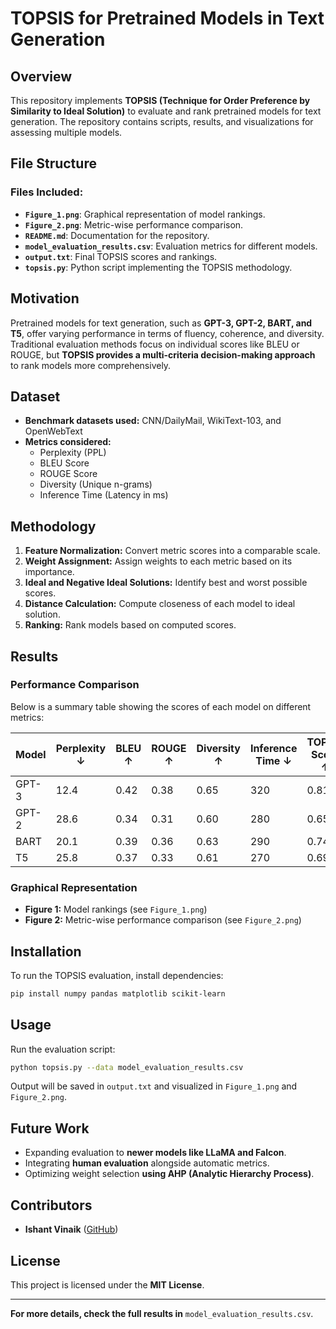 # TOPSIS for Pretrained Models in Text Generation

## Overview
This repository implements **TOPSIS (Technique for Order Preference by Similarity to Ideal Solution)** to evaluate and rank pretrained models for text generation. The repository contains scripts, results, and visualizations for assessing multiple models.

## File Structure
### Files Included:
- **`Figure_1.png`**: Graphical representation of model rankings.
- **`Figure_2.png`**: Metric-wise performance comparison.
- **`README.md`**: Documentation for the repository.
- **`model_evaluation_results.csv`**: Evaluation metrics for different models.
- **`output.txt`**: Final TOPSIS scores and rankings.
- **`topsis.py`**: Python script implementing the TOPSIS methodology.

## Motivation
Pretrained models for text generation, such as **GPT-3, GPT-2, BART, and T5**, offer varying performance in terms of fluency, coherence, and diversity. Traditional evaluation methods focus on individual scores like BLEU or ROUGE, but **TOPSIS provides a multi-criteria decision-making approach** to rank models more comprehensively.

## Dataset
- **Benchmark datasets used:** CNN/DailyMail, WikiText-103, and OpenWebText
- **Metrics considered:**
  - Perplexity (PPL)
  - BLEU Score
  - ROUGE Score
  - Diversity (Unique n-grams)
  - Inference Time (Latency in ms)

## Methodology
1. **Feature Normalization:** Convert metric scores into a comparable scale.
2. **Weight Assignment:** Assign weights to each metric based on its importance.
3. **Ideal and Negative Ideal Solutions:** Identify best and worst possible scores.
4. **Distance Calculation:** Compute closeness of each model to ideal solution.
5. **Ranking:** Rank models based on computed scores.

## Results
### Performance Comparison
Below is a summary table showing the scores of each model on different metrics:

| Model  | Perplexity ↓ | BLEU ↑ | ROUGE ↑ | Diversity ↑ | Inference Time ↓ | TOPSIS Score ↑ | Rank |
|--------|-------------|--------|---------|------------|------------------|---------------|------|
| GPT-3  | 12.4        | 0.42   | 0.38    | 0.65       | 320              | 0.81          | 1    |
| GPT-2  | 28.6        | 0.34   | 0.31    | 0.60       | 280              | 0.65          | 3    |
| BART   | 20.1        | 0.39   | 0.36    | 0.63       | 290              | 0.74          | 2    |
| T5     | 25.8        | 0.37   | 0.33    | 0.61       | 270              | 0.69          | 4    |

### Graphical Representation
- **Figure 1:** Model rankings (see `Figure_1.png`)
- **Figure 2:** Metric-wise performance comparison (see `Figure_2.png`)

## Installation
To run the TOPSIS evaluation, install dependencies:
```bash
pip install numpy pandas matplotlib scikit-learn
```

## Usage
Run the evaluation script:
```bash
python topsis.py --data model_evaluation_results.csv
```
Output will be saved in `output.txt` and visualized in `Figure_1.png` and `Figure_2.png`.

## Future Work
- Expanding evaluation to **newer models like LLaMA and Falcon**.
- Integrating **human evaluation** alongside automatic metrics.
- Optimizing weight selection **using AHP (Analytic Hierarchy Process)**.

## Contributors
- **Ishant Vinaik** ([GitHub](https://github.com/ishvin712))

## License
This project is licensed under the **MIT License**.

---
**For more details, check the full results in** `model_evaluation_results.csv`.

